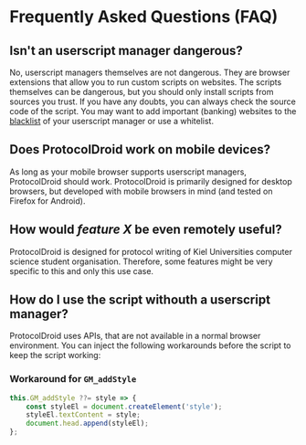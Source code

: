 # Frequently Asked Questions (FAQ)

## Isn't an userscript manager dangerous?

No, userscript managers themselves are not dangerous. They are browser extensions that allow you to run custom scripts on websites. The scripts themselves can be dangerous, but you should only install scripts from sources you trust. If you have any doubts, you can always check the source code of the script.
You may want to add important (banking) websites to the [blacklist](https://violentmonkey.github.io/posts/smart-rules-for-blacklist/) of your userscript manager or use a whitelist.


## Does ProtocolDroid work on mobile devices?

As long as your mobile browser supports userscript managers, ProtocolDroid should work. ProtocolDroid is primarily designed for desktop browsers, but developed with mobile browsers in mind (and tested on Firefox for Android).


## How would *feature X* be even remotely useful?

ProtocolDroid is designed for protocol writing of Kiel Universities computer science student organisation. Therefore, some features might be very specific to this and only this use case.


## How do I use the script withouth a userscript manager?

ProtocolDroid uses APIs, that are not available in a normal browser environment. You can inject the following workarounds before the script to keep the script working:

### Workaround for `GM_addStyle`

```js
this.GM_addStyle ??= style => {
    const styleEl = document.createElement('style');
    styleEl.textContent = style;
    document.head.append(styleEl);
};
```

